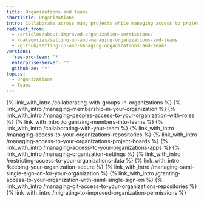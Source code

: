 ```yaml
---
title: Organizations and teams
shortTitle: Organizations
intro: Collaborate across many projects while managing access to projects and data and customizing settings for your organization.
redirect_from:
  - /articles/about-improved-organization-permissions/
  - /categories/setting-up-and-managing-organizations-and-teams
  - /github/setting-up-and-managing-organizations-and-teams
versions:
  free-pro-team: '*'
  enterprise-server: '*'
  github-ae: '*'
topics:
  - Organizations
  - Teams
---
```


{% link_with_intro /collaborating-with-groups-in-organizations %}
{% link_with_intro /managing-membership-in-your-organization %}
{% link_with_intro /managing-peoples-access-to-your-organization-with-roles %}
{% link_with_intro /organizing-members-into-teams %}
{% link_with_intro /collaborating-with-your-team %}
{% link_with_intro /managing-access-to-your-organizations-repositories %}
{% link_with_intro /managing-access-to-your-organizations-project-boards %}
{% link_with_intro /managing-access-to-your-organizations-apps %}
{% link_with_intro /managing-organization-settings %}
{% link_with_intro /restricting-access-to-your-organizations-data %}
{% link_with_intro /keeping-your-organization-secure %}
{% link_with_intro /managing-saml-single-sign-on-for-your-organization %}
{% link_with_intro /granting-access-to-your-organization-with-saml-single-sign-on %}
{% link_with_intro /managing-git-access-to-your-organizations-repositories %}
{% link_with_intro /migrating-to-improved-organization-permissions %}
